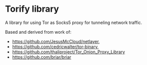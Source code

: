 # Torify library

A library for using Tor as Socks5 proxy for tunneling network traffic.

Based and derived from work of:
- https://github.com/JesusMcCloud/netlayer,
- https://github.com/cedricwalter/tor-binary,
- https://github.com/thaliproject/Tor_Onion_Proxy_Library
- https://github.com/briar/briar

